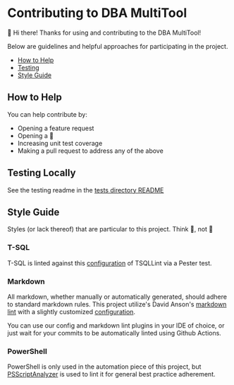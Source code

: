 # Contributing to DBA MultiTool

:wave: Hi there! Thanks for using and contributing to the DBA MultiTool!

Below are guidelines and helpful approaches for participating in the project.

* [How to Help](#how-to-help)
* [Testing](#testing-locally)
* [Style Guide](#style-guide)

## How to Help

You can help contribute by:

* Opening a feature request
* Opening a :bug:
* Increasing unit test coverage
* Making a pull request to address any of the above

## Testing Locally

See the testing readme in the [tests directory README](../tests/README.md)

## Style Guide

Styles (or lack thereof) that are particular to this project.
Think :tshirt:, not :necktie:

### T-SQL

T-SQL is linted against this [configuration](../appveyor/tsqllint)
of TSQLLint via a Pester test.

### Markdown

All markdown, whether manually or automatically generated, should adhere to standard
markdown rules. This project utilize's David Anson's [markdown lint][mdlint]
with a slightly customized
[configuration][mdconfig].

You can use our config and markdown lint plugins in your IDE of choice, or just wait
for your commits to be automatically linted using Github Actions.

### PowerShell

PowerShell is only used in the automation piece of this project, but [PSScriptAnalyzer](https://github.com/PowerShell/PSScriptAnalyzer) is used to lint it for general best practice adherement.

[mdconfig]: https://github.com/LowlyDBA/dba-multitool/blob/master/.github/linters/.markdown-lint.yml
[mdlint]: https://github.com/DavidAnson/markdownlint
[tsqlt]: https://tsqlt.org/
